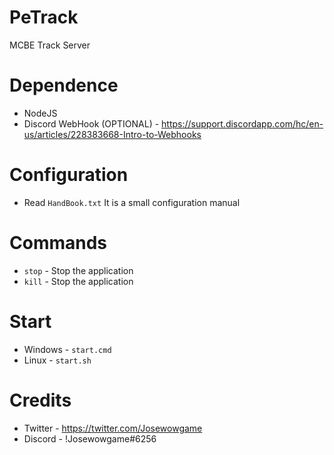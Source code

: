 # PeTrack 
MCBE Track Server

# Dependence
- NodeJS
- Discord WebHook (OPTIONAL) - https://support.discordapp.com/hc/en-us/articles/228383668-Intro-to-Webhooks

# Configuration
- Read `HandBook.txt` It is a small configuration manual

# Commands
- `stop` - Stop the application
- `kill` - Stop the application

# Start
- Windows - `start.cmd`
- Linux - `start.sh`

# Credits
- Twitter - https://twitter.com/Josewowgame
- Discord - !Josewowgame#6256